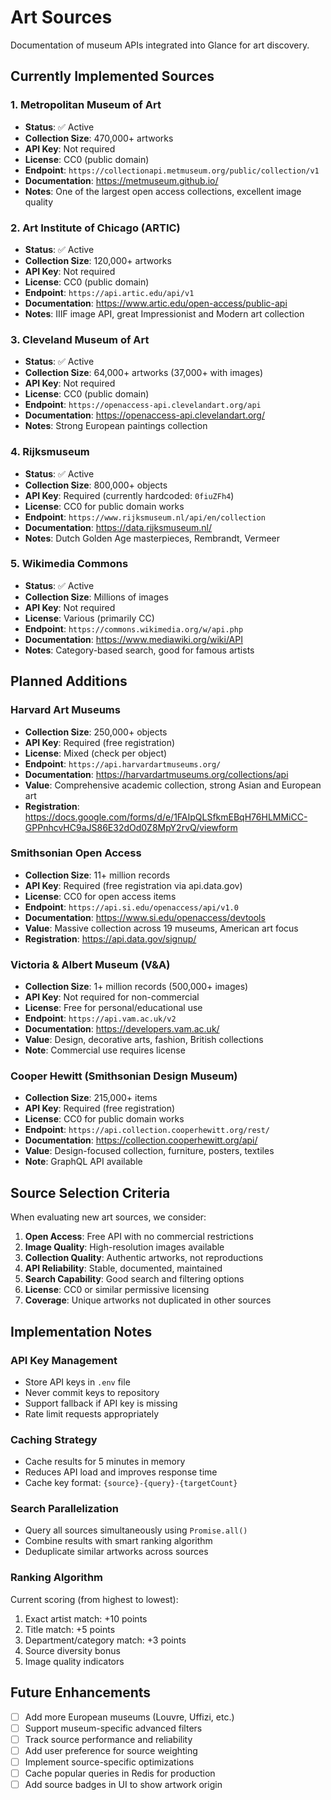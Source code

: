# Art Sources

Documentation of museum APIs integrated into Glance for art discovery.

## Currently Implemented Sources

### 1. Metropolitan Museum of Art
- **Status**: ✅ Active
- **Collection Size**: 470,000+ artworks
- **API Key**: Not required
- **License**: CC0 (public domain)
- **Endpoint**: `https://collectionapi.metmuseum.org/public/collection/v1`
- **Documentation**: https://metmuseum.github.io/
- **Notes**: One of the largest open access collections, excellent image quality

### 2. Art Institute of Chicago (ARTIC)
- **Status**: ✅ Active
- **Collection Size**: 120,000+ artworks
- **API Key**: Not required
- **License**: CC0 (public domain)
- **Endpoint**: `https://api.artic.edu/api/v1`
- **Documentation**: https://www.artic.edu/open-access/public-api
- **Notes**: IIIF image API, great Impressionist and Modern art collection

### 3. Cleveland Museum of Art
- **Status**: ✅ Active
- **Collection Size**: 64,000+ artworks (37,000+ with images)
- **API Key**: Not required
- **License**: CC0 (public domain)
- **Endpoint**: `https://openaccess-api.clevelandart.org/api`
- **Documentation**: https://openaccess-api.clevelandart.org/
- **Notes**: Strong European paintings collection

### 4. Rijksmuseum
- **Status**: ✅ Active
- **Collection Size**: 800,000+ objects
- **API Key**: Required (currently hardcoded: `0fiuZFh4`)
- **License**: CC0 for public domain works
- **Endpoint**: `https://www.rijksmuseum.nl/api/en/collection`
- **Documentation**: https://data.rijksmuseum.nl/
- **Notes**: Dutch Golden Age masterpieces, Rembrandt, Vermeer

### 5. Wikimedia Commons
- **Status**: ✅ Active
- **Collection Size**: Millions of images
- **API Key**: Not required
- **License**: Various (primarily CC)
- **Endpoint**: `https://commons.wikimedia.org/w/api.php`
- **Documentation**: https://www.mediawiki.org/wiki/API
- **Notes**: Category-based search, good for famous artists

## Planned Additions

### Harvard Art Museums
- **Collection Size**: 250,000+ objects
- **API Key**: Required (free registration)
- **License**: Mixed (check per object)
- **Endpoint**: `https://api.harvardartmuseums.org/`
- **Documentation**: https://harvardartmuseums.org/collections/api
- **Value**: Comprehensive academic collection, strong Asian and European art
- **Registration**: https://docs.google.com/forms/d/e/1FAIpQLSfkmEBqH76HLMMiCC-GPPnhcvHC9aJS86E32dOd0Z8MpY2rvQ/viewform

### Smithsonian Open Access
- **Collection Size**: 11+ million records
- **API Key**: Required (free registration via api.data.gov)
- **License**: CC0 for open access items
- **Endpoint**: `https://api.si.edu/openaccess/api/v1.0`
- **Documentation**: https://www.si.edu/openaccess/devtools
- **Value**: Massive collection across 19 museums, American art focus
- **Registration**: https://api.data.gov/signup/

### Victoria & Albert Museum (V&A)
- **Collection Size**: 1+ million records (500,000+ images)
- **API Key**: Not required for non-commercial
- **License**: Free for personal/educational use
- **Endpoint**: `https://api.vam.ac.uk/v2`
- **Documentation**: https://developers.vam.ac.uk/
- **Value**: Design, decorative arts, fashion, British collections
- **Note**: Commercial use requires license

### Cooper Hewitt (Smithsonian Design Museum)
- **Collection Size**: 215,000+ items
- **API Key**: Required (free registration)
- **License**: CC0 for public domain works
- **Endpoint**: `https://api.collection.cooperhewitt.org/rest/`
- **Documentation**: https://collection.cooperhewitt.org/api/
- **Value**: Design-focused collection, furniture, posters, textiles
- **Note**: GraphQL API available

## Source Selection Criteria

When evaluating new art sources, we consider:

1. **Open Access**: Free API with no commercial restrictions
2. **Image Quality**: High-resolution images available
3. **Collection Quality**: Authentic artworks, not reproductions
4. **API Reliability**: Stable, documented, maintained
5. **Search Capability**: Good search and filtering options
6. **License**: CC0 or similar permissive licensing
7. **Coverage**: Unique artworks not duplicated in other sources

## Implementation Notes

### API Key Management
- Store API keys in `.env` file
- Never commit keys to repository
- Support fallback if API key is missing
- Rate limit requests appropriately

### Caching Strategy
- Cache results for 5 minutes in memory
- Reduces API load and improves response time
- Cache key format: `{source}-{query}-{targetCount}`

### Search Parallelization
- Query all sources simultaneously using `Promise.all()`
- Combine results with smart ranking algorithm
- Deduplicate similar artworks across sources

### Ranking Algorithm
Current scoring (from highest to lowest):
1. Exact artist match: +10 points
2. Title match: +5 points
3. Department/category match: +3 points
4. Source diversity bonus
5. Image quality indicators

## Future Enhancements

- [ ] Add more European museums (Louvre, Uffizi, etc.)
- [ ] Support museum-specific advanced filters
- [ ] Track source performance and reliability
- [ ] Add user preference for source weighting
- [ ] Implement source-specific optimizations
- [ ] Cache popular queries in Redis for production
- [ ] Add source badges in UI to show artwork origin
